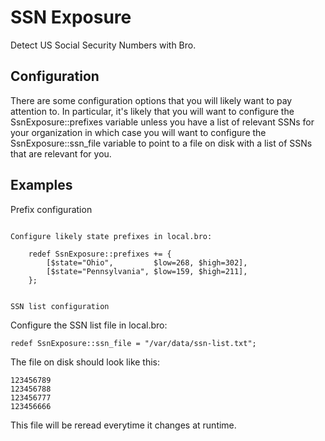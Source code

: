 SSN Exposure
============

Detect US Social Security Numbers with Bro.

Configuration
-------------

There are some configuration options that you will likely want to pay attention to.  In particular, it's likely that you will want to configure the SsnExposure::prefixes variable unless you have a list of relevant SSNs for your organization in which case you will want to configure the SsnExposure::ssn_file variable to point to a file on disk with a list of SSNs that are relevant for you.

Examples
--------

Prefix configuration
~~~~~~~~~~~~~~~~~~~~

Configure likely state prefixes in local.bro:

	redef SsnExposure::prefixes += {
		[$state="Ohio",         $low=268, $high=302],
		[$state="Pennsylvania", $low=159, $high=211],
	};


SSN list configuration
~~~~~~~~~~~~~~~~~~~~~~

Configure the SSN list file in local.bro:

	redef SsnExposure::ssn_file = "/var/data/ssn-list.txt";

The file on disk should look like this:

	123456789
	123456788
	123456777
	123456666

This file will be reread everytime it changes at runtime.